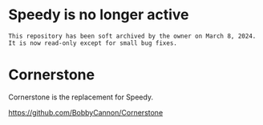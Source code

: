 ﻿# Speedy is no longer active

```
This repository has been soft archived by the owner on March 8, 2024. It is now read-only except for small bug fixes.
```

# Cornerstone

Cornerstone is the replacement for Speedy.

https://github.com/BobbyCannon/Cornerstone